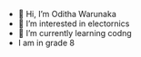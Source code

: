 - 👋 Hi, I’m Oditha Warunaka
- 👀 I’m interested in electornics
- 🌱 I’m currently learning codng
- I am in grade 8

<!---
OdithaWarunaka/OdithaWarunaka is a ✨ special ✨ repository because its `README.md` (this file) appears on your GitHub profile.
You can click the Preview link to take a look at your changes.
--->
